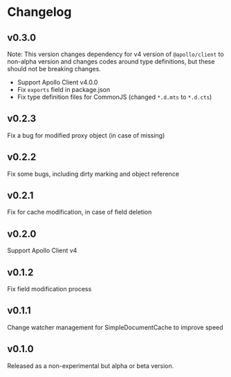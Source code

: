 # Changelog

## v0.3.0

Note: This version changes dependency for v4 version of `@apollo/client` to non-alpha version and changes codes around type definitions, but these should not be breaking changes.

- Support Apollo Client v4.0.0
- Fix `exports` field in package.json
- Fix type definition files for CommonJS (changed `*.d.mts` to `*.d.cts`)

## v0.2.3

Fix a bug for modified proxy object (in case of missing)

## v0.2.2

Fix some bugs, including dirty marking and object reference

## v0.2.1

Fix for cache modification, in case of field deletion

## v0.2.0

Support Apollo Client v4

## v0.1.2

Fix field modification process

## v0.1.1

Change watcher management for SimpleDocumentCache to improve speed

## v0.1.0

Released as a non-experimental but alpha or beta version.
